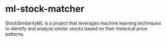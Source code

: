 # ml-stock-matcher
StockSimilarityML is a project that leverages machine learning techniques to identify and analyze similar stocks based on their historical price patterns.
